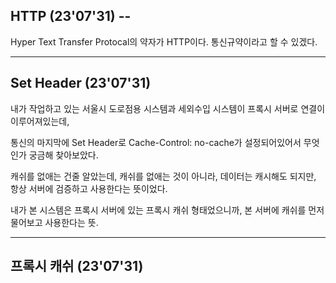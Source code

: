 ## HTTP (23'07'31) -- 

Hyper Text Transfer Protocal의 약자가 HTTP이다. 통신규약이라고 할 수 있겠다.

----------------------------------------------------
## Set Header (23'07'31)

내가 작업하고 있는 서울시 도로점용 시스템과 세외수입 시스템이 프록시 서버로 연결이 이루어져있는데, 

통신의 마지막에 Set Header로 Cache-Control: no-cache가 설정되어있어서 무엇인가 궁금해 찾아보았다. 

캐쉬를 없애는 건줄 알았는데, 캐쉬를 없애는 것이 아니라, 데이터는 캐시해도 되지만, 항상 서버에 검증하고 사용한다는 뜻이었다.

내가 본 시스템은 프록시 서버에 있는 프록시 캐쉬 형태었으니까, 본 서버에 캐쉬를 먼저 물어보고 사용한다는 뜻.


----------------------------------------------------
## 프록시 캐쉬 (23'07'31)






